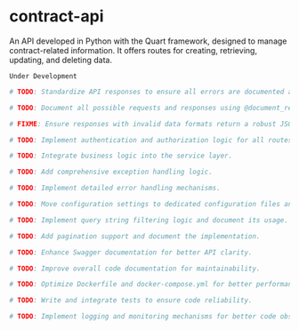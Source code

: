 # contract-api
 An API developed in Python with the Quart framework, designed to manage contract-related information. It offers routes for creating, retrieving, updating, and deleting data.

 `Under Development`

```python
# TODO: Standardize API responses to ensure all errors are documented and handled consistently.

# TODO: Document all possible requests and responses using @document_request and @document_response decorators.

# FIXME: Ensure responses with invalid data formats return a robust JSON error message instead of an HTML error page.

# TODO: Implement authentication and authorization logic for all routes.

# TODO: Integrate business logic into the service layer.

# TODO: Add comprehensive exception handling logic.

# TODO: Implement detailed error handling mechanisms.

# TODO: Move configuration settings to dedicated configuration files and enums.

# TODO: Implement query string filtering logic and document its usage.

# TODO: Add pagination support and document the implementation.

# TODO: Enhance Swagger documentation for better API clarity.

# TODO: Improve overall code documentation for maintainability.

# TODO: Optimize Dockerfile and docker-compose.yml for better performance and usability.

# TODO: Write and integrate tests to ensure code reliability.

# TODO: Implement logging and monitoring mechanisms for better code observability.
```